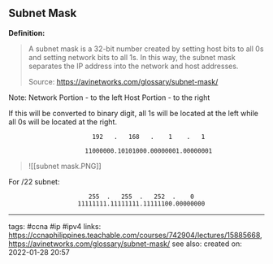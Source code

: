 ## Subnet Mask

**Definition:**
>A subnet mask is a 32-bit number created by setting host bits to all 0s and setting network bits to all 1s. In this way, the subnet mask separates the IP address into the network and host addresses.
>
>Source: https://avinetworks.com/glossary/subnet-mask/

Note:
Network Portion - to the left
Host Portion - to the right

If this will be converted to binary digit, all 1s will be located at the left while all 0s will be located at the right.

```
                       192   .   168   .    1    .   1

                     11000000.10101000.00000001.00000001
```

>![[subnet mask.PNG]]	

For /22 subnet:

```
                      255  .   255  .   252  .    0
				   11111111.11111111.11111100.00000000

```





---
tags: #ccna #ip #ipv4 
links: https://ccnaphilippines.teachable.com/courses/742904/lectures/15885668, https://avinetworks.com/glossary/subnet-mask/
see also:
created on: 2022-01-28 20:57
